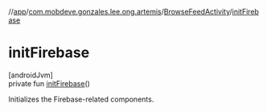 //[app](../../../index.md)/[com.mobdeve.gonzales.lee.ong.artemis](../index.md)/[BrowseFeedActivity](index.md)/[initFirebase](init-firebase.md)

# initFirebase

[androidJvm]\
private fun [initFirebase](init-firebase.md)()

Initializes the Firebase-related components.
